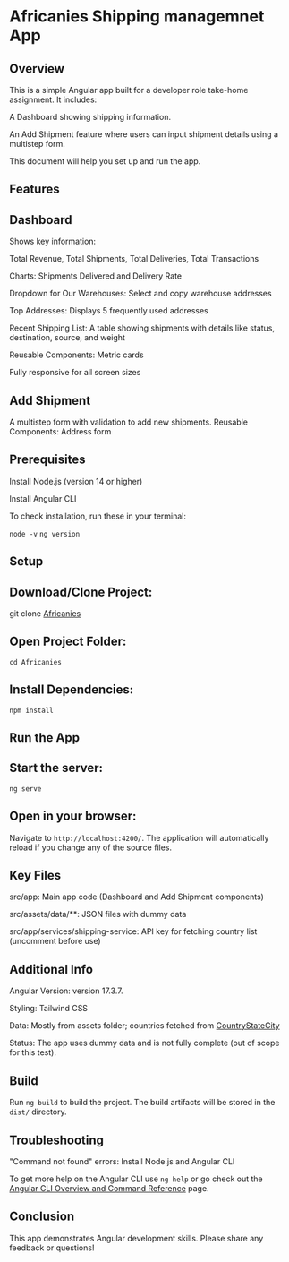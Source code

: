 # Africanies Shipping managemnet App
## Overview

This is a simple Angular app built for a developer role take-home assignment. It includes:

A Dashboard showing shipping information.

An Add Shipment feature where users can input shipment details using a multistep form.

This document will help you set up and run the app.

## Features

## Dashboard

Shows key information:

Total Revenue, Total Shipments, Total Deliveries, Total Transactions

Charts: Shipments Delivered and Delivery Rate

Dropdown for Our Warehouses: Select and copy warehouse addresses

Top Addresses: Displays 5 frequently used addresses

Recent Shipping List: A table showing shipments with details like status, destination, source, and weight

Reusable Components: Metric cards

Fully responsive for all screen sizes

## Add Shipment

A multistep form with validation to add new shipments.
Reusable Components: Address form

## Prerequisites

Install Node.js (version 14 or higher)

Install Angular CLI

To check installation, run these in your terminal:

`node -v`
`ng version`

## Setup

## Download/Clone Project:

git clone [Africanies](https://github.com/yeanca/Africanies/)

## Open Project Folder:

`cd Africanies`

## Install Dependencies:

`npm install`

## Run the App

## Start the server:

`ng serve`

## Open in your browser:

Navigate to `http://localhost:4200/`. The application will automatically reload if you change any of the source files.

## Key Files

src/app: Main app code (Dashboard and Add Shipment components)

src/assets/data/**: JSON files with dummy data

src/app/services/shipping-service: API key for fetching country list (uncomment before use)

## Additional Info

Angular Version: version 17.3.7.

Styling: Tailwind CSS

Data: Mostly from assets folder; countries fetched from [CountryStateCity](https://api.countrystatecity.in)

Status: The app uses dummy data and is not fully complete (out of scope for this test).

## Build

Run `ng build` to build the project. The build artifacts will be stored in the `dist/` directory.

## Troubleshooting

"Command not found" errors: Install Node.js and Angular CLI

To get more help on the Angular CLI use `ng help` or go check out the [Angular CLI Overview and Command Reference](https://angular.io/cli) page.


## Conclusion

This app demonstrates Angular development skills. Please share any feedback or questions!

